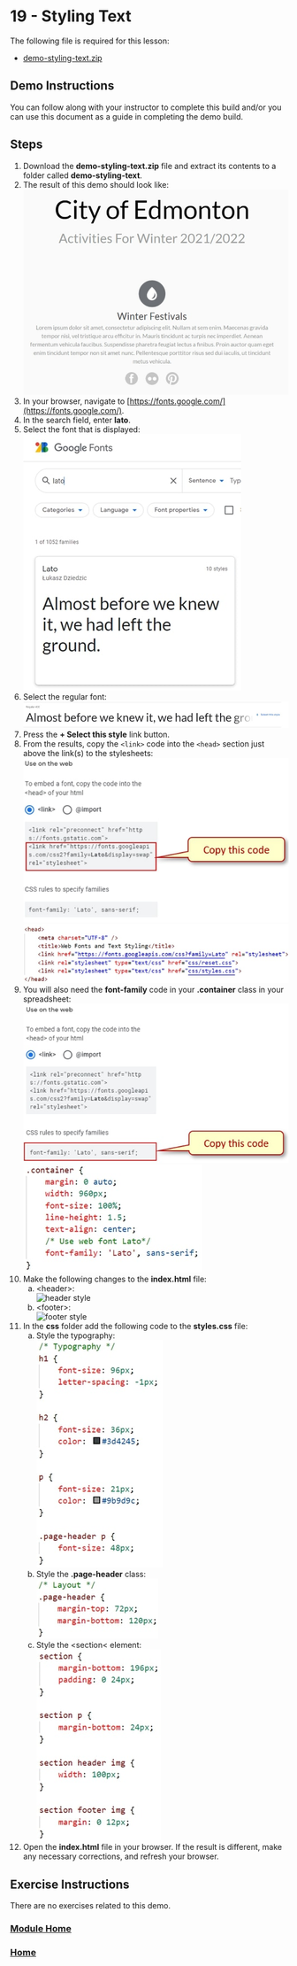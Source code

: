 # 19 - Styling Text
The following file is required for this lesson:
* [demo-styling-text.zip](files/demo-styling-text.zip)

## Demo Instructions
You can follow along with your instructor to complete this build and/or you can use this document as a guide in completing the demo build.

## Steps
1.	Download the **demo-styling-text.zip** file and extract its contents to a folder called **demo-styling-text**.
2.	The result of this demo should look like:<br>
![styling-text-final.jpg](files/styling-text-final.jpg)
3.	In your browser, navigate to [https://fonts.google.com/](https://fonts.google.com/).
4.	In the search field, enter **lato**.
5.	Select the font that is displayed:<br>
![google-fonts-01.jpg](files/google-fonts-01.jpg)
6.	Select the regular font:<br>
![google-fonts-02.jpg](files/google-fonts-02.jpg)
7.	Press the **+ Select this style** link button.
8.	From the results, copy the `<link>` code into the `<head>` section just above the link(s) to the stylesheets:<br>
![google-fonts-03.jpg](files/google-fonts-03.jpg)<br>
![google-fonts-04.jpg](files/google-fonts-04.jpg)
9.	You will also need the **font-family** code in your **.container** class in your spreadsheet:<br>
![google-fonts-05.jpg](files/google-fonts-05.jpg)<br>
![google-fonts-06.jpg](files/google-fonts-06.jpg)
10.	Make the following changes to the **index.html** file:<br>
    <ol type="a">
        <li>&lt;header&gt;:<br>
        <img src="files/css-styles-a" alt="header style">
        </li>
        <li>&lt;footer&gt;:<br>
        <img src="files/css-styles-b" alt="footer style">
        </li>
    </ol>
11.	In the **css** folder add the following code to the **styles.css** file:<br>
    <ol type="a">
        <li>Style the typography:<br>
        <img src="files/css-styles-c.jpg" alt="typography">
        </li>
        <li>Style the <b>.page-header</b> class:<br>
        <img src="files/css-styles-d.jpg" alt=".page-header">
        </li>
        <li>Style the &lt;section&lt; element:<br>
        <img src="files/css-styles-e.jpg" alt="section">
        </li>
    </ol>
12.	Open the **index.html** file in your browser. If the result is different, make any necessary corrections, and refresh your browser.

## Exercise Instructions
There are no exercises related to this demo.

### [Module Home](../README.md)

### [Home](../../comp1017.md)
